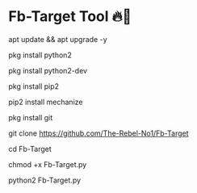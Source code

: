 # Fb-Target Tool 🔥🔫

apt update && apt upgrade -y 

pkg install python2 

pkg install python2-dev 

pkg install pip2 

pip2 install mechanize 

pkg install git 

git clone https://github.com/The-Rebel-No1/Fb-Target

cd Fb-Target

chmod +x Fb-Target.py 

python2 Fb-Target.py
